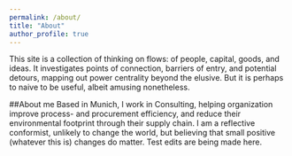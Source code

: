 ```yaml
---
permalink: /about/
title: "About"
author_profile: true
---
```


This site is a collection of thinking on flows: of people, capital, goods, and ideas. It investigates points of connection, barriers of entry, and potential detours, mapping out power centrality beyond the elusive. But it is perhaps to naive to be useful, albeit amusing nonetheless. 

##About me
 Based in Munich, I work in Consulting, helping organization improve process- and procurement efficiency, and reduce their environmental footprint through their supply chain. I am a reflective conformist, unlikely to change the world, but believing that small positive (whatever this is) changes do matter.  Test edits are being made here. 